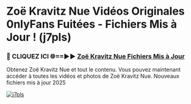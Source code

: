 # Zoë Kravitz Nue Vidéos Originales 0nlyFans Fuitées - Fichiers Mis à Jour ! (j7pls)

<h3>🔴 CLIQUEZ ICI 🌐==►► <a href="https://tinyurl.com/2pmr4ezf" rel="nofollow">Zoë Kravitz Nue Fichiers Mis à Jour</a></h3>

Obtenez Zoë Kravitz Nue et tout le contenu. Vous pouvez maintenant accéder à toutes les vidéos et photos de Zoë Kravitz Nue. Nouveaux fichiers mis à jour 2025

[![j7pls](https://i.imgur.com/6SNvagu.gif)](https://tinyurl.com/2pmr4ezf)

